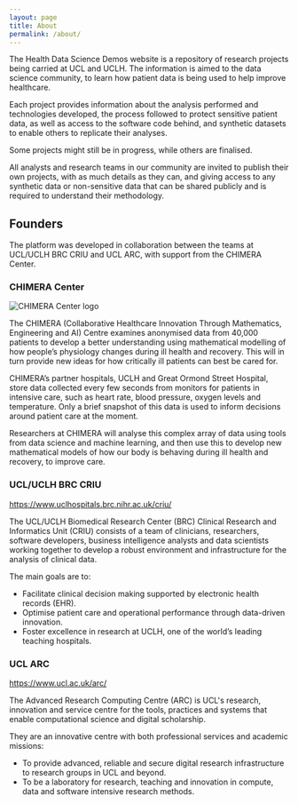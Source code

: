 ```yaml
---
layout: page
title: About
permalink: /about/
---
```


The Health Data Science Demos website is a repository of research projects being
carried at UCL and UCLH. The information is aimed to the data science community,
to learn how patient data is being used to help improve healthcare.

Each project provides information about the analysis performed and technologies
developed, the process followed to protect sensitive patient data, as well as
access to the software code behind, and synthetic datasets to enable others to
replicate their analyses.

Some projects might still be in progress, while others are finalised.

All analysts and research teams in our community are invited to publish their
own projects, with as much details as they can, and giving access to any
synthetic data or non-sensitive data that can be shared publicly and is required
to understand their methodology.


## Founders

The platform was developed in collaboration between the teams at UCL/UCLH BRC
CRIU and UCL ARC, with support from the CHIMERA Center.


### CHIMERA Center

![CHIMERA Center logo]({{site.baseurl}}/assets/images/logo_ucl_chimera.jpg)

The CHIMERA (Collaborative Healthcare Innovation Through Mathematics,
Engineering and AI) Centre examines anonymised data from 40,000 patients to
develop a better understanding using mathematical modelling of how people’s
physiology changes during ill health and recovery. This will in turn provide new
ideas for how critically ill patients can best be cared for.

CHIMERA’s partner hospitals, UCLH and Great Ormond Street Hospital, store data
collected every few seconds from monitors for patients in intensive care, such
as heart rate, blood pressure, oxygen levels and temperature. Only a brief
snapshot of this data is used to inform decisions around patient care at the
moment.

Researchers at CHIMERA will analyse this complex array of data using tools from
data science and machine learning, and then use this to develop new mathematical
models of how our body is behaving during ill health and recovery, to improve
care.


### UCL/UCLH BRC CRIU

https://www.uclhospitals.brc.nihr.ac.uk/criu/

The UCL/UCLH Biomedical Research Center (BRC) Clinical Research and Informatics
Unit (CRIU) consists of a team of clinicians, researchers, software developers,
business intelligence analysts and data scientists working together to develop a
robust environment and infrastructure for the analysis of clinical data.

The main goals are to:

 - Facilitate clinical decision making supported by electronic health records
   (EHR).
 - Optimise patient care and operational performance through data-driven
   innovation.
 - Foster excellence in research at UCLH, one of the world’s leading teaching
   hospitals.


### UCL ARC

https://www.ucl.ac.uk/arc/

The Advanced Research Computing Centre (ARC) is UCL's research, innovation and
service centre for the tools, practices and systems that enable computational
science and digital scholarship.

They are an innovative centre with both professional services and academic
missions:

 - To provide advanced, reliable and secure digital research infrastructure to
   research groups in UCL and beyond.
 - To be a laboratory for research, teaching and innovation in compute, data and
   software intensive research methods.
